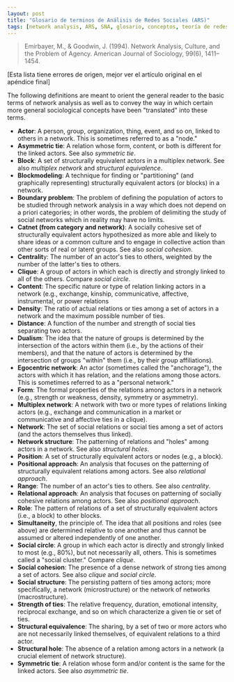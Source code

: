 ```yaml
---
layout: post
title: "Glosario de terminos de Análisis de Redes Sociales (ARS)"
tags: [network analysis, ARS, SNA, glosario, conceptos, teoría de redes, network theory, sociology]
---
```


>Emirbayer, M., & Goodwin, J. (1994). Network Analysis, Culture, and the Problem of Agency. American Journal of Sociology, 99(6), 1411–1454.

[Esta lista tiene errores de origen, mejor ver el artículo original en el apéndice final]

The following definitions are meant to orient the general reader to the basic terms of network analysis as well as to convey the way in which certain more general sociological concepts have been "translated" into these terms.


- **Actor**: A person, group, organization, thing, event, and so on, linked to others in a network. This is sometimes referred to as a "node."
- **Asymmetric tie**: A relation whose form, content, or both is different for the linked actors. See also *symmetric tie*.
- **Block**: A set of structurally equivalent actors in a multiplex network. See also *multiplex network* and *structural equivalence*.
- **Blockmodeling**: A technique for finding or "partitioning" (and graphically representing) structurally equivalent actors (or blocks) in a network.
- **Boundary problem**: The problem of defining the population of actors to be studied through network analysis in a way which does not depend on a priori categories; in other words, the problem of delimiting the study of social networks which in reality may have no limits.
- **Catnet (from category and network)**: A socially cohesive set of structurally equivalent actors hypothesized as more able and likely to share ideas or a common culture and to engage in collective action than other sorts of real or latent groups. See also *social cohesion*.
- **Centralit**y: The number of an actor's ties to others, weighted by the number of the latter's ties to others.
- **Clique**: A group of actors in which each is directly and strongly linked to all of the others. Compare *social circle*.
- **Content**: The specific nature or type of relation linking actors in a network (e.g., exchange, kinship, communicative, affective, instrumental, or power relations
- **Density**: The ratio of actual relations or ties among a set of actors in a network and the maximum possible number of ties.
- **Distance**: A function of the number and strength of social ties separating two actors.
- **Dualism**: The idea that the nature of groups is determined by the intersection of the actors within them (i.e., by the actions of their members), and that the nature of actors is determined by the intersection of groups "within" them (i.e., by their group affiliations).
- **Egocentric network**: An actor (sometimes called the "anchorage"), the actors with which it has relation, and the relations among those actors. This is sometimes referred to as a "personal network."
- **Form**: The formal properties of the relations among actors in a network (e.g., strength or weakness, density, symmetry or asymmetry).
- **Multiplex network**: A network with two or more types of relations linking actors (e.g., exchange and communication in a market or communicative and affective ties in a clique).
- **Network**: The set of social relations or social ties among a set of actors (and the actors themselves thus linked).
- **Network structure**: The patterning of relations and "holes" among actors in a network. See also *structural holes*.
- **Position**: A set of structurally equivalent actors or nodes (e.g., a block).
- **Positional approach**: An analysis that focuses on the patterning of structurally equivalent relations among actors. See also *relational approach*.
- **Range**: The number of an actor's ties to others. See also *centrality*.
- **Relational approach**: An analysis that focuses on patterning of socially cohesive relations among actors. See also *positional approach*.
- **Role**: The pattern of relations of a set of structurally equivalent actors (i.e., a block) to other blocks.
- **Simultaneity**, the principle of. The idea that all positions and roles (see above) are determined relative to one another and thus cannot be assumed or altered independently of one another.
- **Social circle**: A group in which each actor is directly and strongly linked to most (e.g., 80%), but not necessarily all, others. This is sometimes called a "social cluster." Compare *clique*.
- **Social cohesion**: The presence of a dense network of strong ties among a set of actors. See also *clique* and *social circle*.
- **Social structure**: The persisting pattern of ties among actors; more specifically, a network (microstructure) or the network of networks (macrostructure).
- **Strength of ties**: The relative frequency, duration, emotional intensity, reciprocal exchange, and so on which characterize a given tie or set of ties.
- **Structural equivalence**: The sharing, by a set of two or more actors who are not necessarily linked themselves, of equivalent relations to a third actor.
- **Structural hole**: The absence of a relation among actors in a network (a crucial element of network structure).
- **Symmetric tie**: A relation whose form and/or content is the same for the linked actors. See also *asymmetric tie*.
